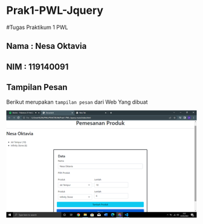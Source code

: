 # Prak1-PWL-Jquery
#Tugas Praktikum 1 PWL

## Nama : Nesa Oktavia
## NIM  : 119140091

## Tampilan Pesan

Berikut merupakan `tampilan pesan` dari Web Yang dibuat

![](Tampilan_Web.png)
